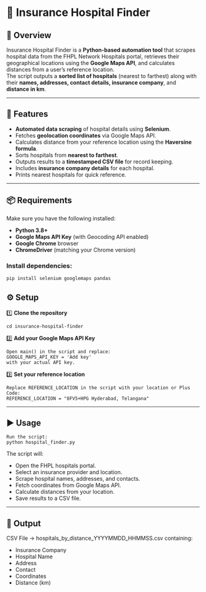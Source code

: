 # 🏥 Insurance Hospital Finder  

## 📌 Overview  
Insurance Hospital Finder is a **Python-based automation tool** that scrapes hospital data from the FHPL Network Hospitals portal, retrieves their geographical locations using the **Google Maps API**, and calculates distances from a user’s reference location.  
The script outputs a **sorted list of hospitals** (nearest to farthest) along with their **names, addresses, contact details, insurance company**, and **distance in km**.  

---

## 🚀 Features  
- **Automated data scraping** of hospital details using **Selenium**.  
- Fetches **geolocation coordinates** via Google Maps API.  
- Calculates distance from your reference location using the **Haversine formula**.  
- Sorts hospitals from **nearest to farthest**.  
- Outputs results to a **timestamped CSV file** for record keeping.  
- Includes **insurance company details** for each hospital.  
- Prints nearest hospitals for quick reference.  

---

## 📦 Requirements  

Make sure you have the following installed:  

- **Python 3.8+**  
- **Google Maps API Key** (with Geocoding API enabled)  
- **Google Chrome** browser  
- **ChromeDriver** (matching your Chrome version)  

### Install dependencies:
```bash
pip install selenium googlemaps pandas
``` 
## ⚙️ Setup

1️⃣ **Clone the repository**  
```git clone https://github.com/syedafizafatima/insurance-hospital-near-you.git  
cd insurance-hospital-finder
```

2️⃣ **Add your Google Maps API Key**  
```
Open main() in the script and replace:  
GOOGLE_MAPS_API_KEY = 'Add key'  
with your actual API key.  
```

3️⃣ **Set your reference location** 
``` 
Replace REFERENCE_LOCATION in the script with your location or Plus Code:  
REFERENCE_LOCATION = "8FV5+HPG Hyderabad, Telangana"  
```
---

## ▶️ Usage
```
Run the script:  
python hospital_finder.py  
```

The script will:  
- Open the FHPL hospitals portal.  
- Select an insurance provider and location.  
- Scrape hospital names, addresses, and contacts.  
- Fetch coordinates from Google Maps API.  
- Calculate distances from your location.  
- Save results to a CSV file.  

---

## 📂 Output
CSV File → hospitals_by_distance_YYYYMMDD_HHMMSS.csv containing:  
- Insurance Company  
- Hospital Name  
- Address  
- Contact  
- Coordinates  
- Distance (km)  
